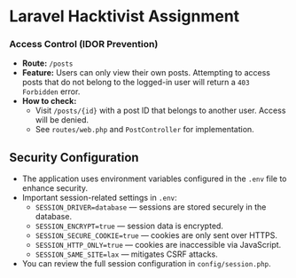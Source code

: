 # Laravel Hacktivist Assignment



### Access Control (IDOR Prevention)
- **Route:** `/posts`
- **Feature:** Users can only view their own posts. Attempting to access posts that do not belong to the logged-in user will return a `403 Forbidden` error.
- **How to check:**
    - Visit `/posts/{id}` with a post ID that belongs to another user. Access will be denied.
    - See `routes/web.php` and `PostController` for implementation.

## Security Configuration
- The application uses environment variables configured in the `.env` file to enhance security.
- Important session-related settings in `.env`:
    - `SESSION_DRIVER=database` — sessions are stored securely in the database.
    - `SESSION_ENCRYPT=true` — session data is encrypted.
    - `SESSION_SECURE_COOKIE=true` — cookies are only sent over HTTPS.
    - `SESSION_HTTP_ONLY=true` — cookies are inaccessible via JavaScript.
    - `SESSION_SAME_SITE=lax` — mitigates CSRF attacks.
- You can review the full session configuration in `config/session.php`.
